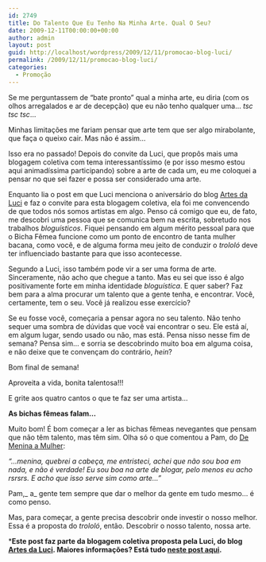 ```yaml
---
id: 2749
title: Do Talento Que Eu Tenho Na Minha Arte. Qual O Seu?
date: 2009-12-11T00:00:00+00:00
author: admin
layout: post
guid: http://localhost/wordpress/2009/12/11/promocao-blog-luci/
permalink: /2009/12/11/promocao-blog-luci/
categories:
  - Promoção
---
```

Se me perguntassem de “bate pronto” qual a minha arte, eu diria (com os olhos arregalados e ar de decepção) que eu não tenho qualquer uma… _tsc tsc tsc_…

Minhas limitações me fariam pensar que arte tem que ser algo mirabolante, que faça o queixo cair. Mas não é assim…

Isso era no passado! Depois do convite da Luci, que propôs mais uma blogagem coletiva com tema interessantíssimo (e por isso mesmo estou aqui animadíssima participando) sobre a arte de cada um, eu me coloquei a pensar no que sei fazer e possa ser considerado uma arte.

<!--more-->

Enquanto lia o post em que Luci menciona o aniversário do blog <a href="http://artesdaluci.blogspot.com/" target="_blank">Artes da Luci</a> e faz o convite para esta blogagem coletiva, ela foi me convencendo de que todos nós somos artistas em algo. Penso cá comigo que eu, de fato, me descobri uma pessoa que se comunica bem na escrita, sobretudo nos trabalhos _bloguísticos_. Fiquei pensando em algum mérito pessoal para que o Bicha Fêmea funcione como um ponto de encontro de tanta mulher bacana, como você, e de alguma forma meu jeito de conduzir o _trololó_ deve ter influenciado bastante para que isso acontecesse.

Segundo a Luci, isso também pode vir a ser uma forma de arte. Sinceramente, não acho que chegue a tanto. Mas eu sei que isso é algo positivamente forte em minha identidade _bloguística_. E quer saber? Faz bem para a alma procurar um talento que a gente tenha, e encontrar. Você, certamente, tem o seu. Você já realizou esse exercício?

Se eu fosse você, começaria a pensar agora no seu talento. Não tenho sequer uma sombra de dúvidas que você vai encontrar o seu. Ele está aí, em algum lugar, sendo usado ou não, mas está. Pensa nisso nesse fim de semana? Pensa sim… e sorria se descobrindo muito boa em alguma coisa, e não deixe que te convençam do contrário, _hein_?

Bom final de semana!

Aproveita a vida, bonita talentosa!!!

E grite aos quatro cantos o que te faz ser uma artista…

**As bichas fêmeas falam&#8230;**

Muito bom! É bom começar a ler as bichas fêmeas nevegantes que pensam que não têm talento, mas têm sim. Olha só o que comentou a Pam, do <a href="http://menina-a-mulher.blogspot.com/" target="_blank">De Menina a Mulher</a>:

_“&#8230;menina, quebrei a cabeça, me entristeci, achei que não sou boa em nada, e não é verdade! Eu sou boa na arte de blogar, pelo menos eu acho rsrsrs. E acho que isso serve sim como arte&#8230;”_

Pam,_ a_ gente tem sempre que dar o melhor da gente em tudo mesmo&#8230; é como penso.

Mas, para começar, a gente precisa descobrir onde investir o nosso melhor. Essa é a proposta do _trololó_, então. Descobrir o nosso talento, nossa arte.

***Este post faz parte da blogagem coletiva proposta pela Luci, do blog <a href="http://artesdaluci.blogspot.com/" target="_blank">Artes da Luci</a>. Maiores informações? Está tudo <a href="http://artesdaluci.blogspot.com/2009/12/o-artes-esta-em-festa-venha-participar.html" target="_blank">neste post aqui</a>.**